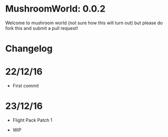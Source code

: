 # MushroomWorld: 0.0.2
Welcome to mushroom world (not sure how this will turn out) but please do fork this and submit a pull request!

# Changelog
# 22/12/16
- First commit

# 23/12/16
- Flight Pack Patch 1
* WIP
